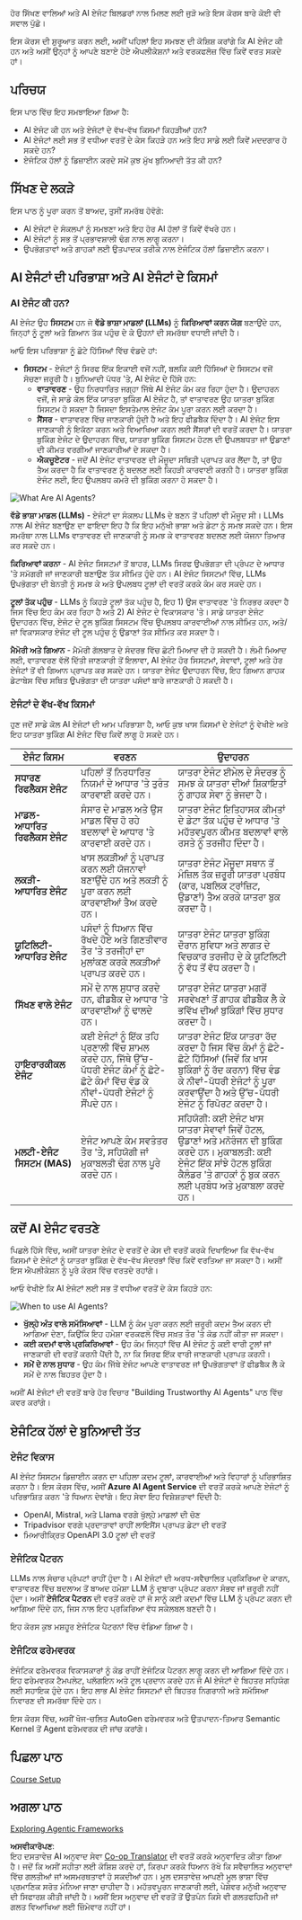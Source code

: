 <!--
CO_OP_TRANSLATOR_METADATA:
{
  "original_hash": "d84943abc8f001ad4670418d32c2d899",
  "translation_date": "2025-07-12T08:05:05+00:00",
  "source_file": "01-intro-to-ai-agents/README.md",
  "language_code": "pa"
}
-->
ਹੋਰ ਸਿੱਖਣ ਵਾਲਿਆਂ ਅਤੇ AI ਏਜੰਟ ਬਿਲਡਰਾਂ ਨਾਲ ਮਿਲਣ ਲਈ ਜੁੜੋ ਅਤੇ ਇਸ ਕੋਰਸ ਬਾਰੇ ਕੋਈ ਵੀ ਸਵਾਲ ਪੁੱਛੋ।

ਇਸ ਕੋਰਸ ਦੀ ਸ਼ੁਰੂਆਤ ਕਰਨ ਲਈ, ਅਸੀਂ ਪਹਿਲਾਂ ਇਹ ਸਮਝਣ ਦੀ ਕੋਸ਼ਿਸ਼ ਕਰਾਂਗੇ ਕਿ AI ਏਜੰਟ ਕੀ ਹਨ ਅਤੇ ਅਸੀਂ ਉਨ੍ਹਾਂ ਨੂੰ ਆਪਣੇ ਬਣਾਏ ਹੋਏ ਐਪਲੀਕੇਸ਼ਨਾਂ ਅਤੇ ਵਰਕਫਲੋਜ਼ ਵਿੱਚ ਕਿਵੇਂ ਵਰਤ ਸਕਦੇ ਹਾਂ।

## ਪਰਿਚਯ

ਇਸ ਪਾਠ ਵਿੱਚ ਇਹ ਸਮਝਾਇਆ ਗਿਆ ਹੈ:

- AI ਏਜੰਟ ਕੀ ਹਨ ਅਤੇ ਏਜੰਟਾਂ ਦੇ ਵੱਖ-ਵੱਖ ਕਿਸਮਾਂ ਕਿਹੜੀਆਂ ਹਨ?
- AI ਏਜੰਟਾਂ ਲਈ ਸਭ ਤੋਂ ਵਧੀਆ ਵਰਤੋਂ ਦੇ ਕੇਸ ਕਿਹੜੇ ਹਨ ਅਤੇ ਇਹ ਸਾਡੇ ਲਈ ਕਿਵੇਂ ਮਦਦਗਾਰ ਹੋ ਸਕਦੇ ਹਨ?
- ਏਜੰਟਿਕ ਹੱਲਾਂ ਨੂੰ ਡਿਜ਼ਾਈਨ ਕਰਦੇ ਸਮੇਂ ਕੁਝ ਮੁੱਖ ਬੁਨਿਆਦੀ ਤੱਤ ਕੀ ਹਨ?

## ਸਿੱਖਣ ਦੇ ਲਕੜੇ
ਇਸ ਪਾਠ ਨੂੰ ਪੂਰਾ ਕਰਨ ਤੋਂ ਬਾਅਦ, ਤੁਸੀਂ ਸਮਰੱਥ ਹੋਵੋਗੇ:

- AI ਏਜੰਟਾਂ ਦੇ ਸੰਕਲਪਾਂ ਨੂੰ ਸਮਝਣਾ ਅਤੇ ਇਹ ਹੋਰ AI ਹੱਲਾਂ ਤੋਂ ਕਿਵੇਂ ਵੱਖਰੇ ਹਨ।
- AI ਏਜੰਟਾਂ ਨੂੰ ਸਭ ਤੋਂ ਪ੍ਰਭਾਵਸ਼ਾਲੀ ਢੰਗ ਨਾਲ ਲਾਗੂ ਕਰਨਾ।
- ਉਪਭੋਗਤਾਵਾਂ ਅਤੇ ਗਾਹਕਾਂ ਲਈ ਉਤਪਾਦਕ ਤਰੀਕੇ ਨਾਲ ਏਜੰਟਿਕ ਹੱਲਾਂ ਡਿਜ਼ਾਈਨ ਕਰਨਾ।

## AI ਏਜੰਟਾਂ ਦੀ ਪਰਿਭਾਸ਼ਾ ਅਤੇ AI ਏਜੰਟਾਂ ਦੇ ਕਿਸਮਾਂ

### AI ਏਜੰਟ ਕੀ ਹਨ?

AI ਏਜੰਟ ਉਹ **ਸਿਸਟਮ** ਹਨ ਜੋ **ਵੱਡੇ ਭਾਸ਼ਾ ਮਾਡਲਾਂ (LLMs)** ਨੂੰ **ਕਿਰਿਆਵਾਂ ਕਰਨ ਯੋਗ** ਬਣਾਉਂਦੇ ਹਨ, ਜਿਨ੍ਹਾਂ ਨੂੰ ਟੂਲਾਂ ਅਤੇ ਗਿਆਨ ਤੱਕ ਪਹੁੰਚ ਦੇ ਕੇ ਉਹਨਾਂ ਦੀ ਸਮਰੱਥਾ ਵਧਾਈ ਜਾਂਦੀ ਹੈ।

ਆਓ ਇਸ ਪਰਿਭਾਸ਼ਾ ਨੂੰ ਛੋਟੇ ਹਿੱਸਿਆਂ ਵਿੱਚ ਵੰਡਦੇ ਹਾਂ:

- **ਸਿਸਟਮ** - ਏਜੰਟਾਂ ਨੂੰ ਸਿਰਫ ਇੱਕ ਇਕਾਈ ਵਜੋਂ ਨਹੀਂ, ਬਲਕਿ ਕਈ ਹਿੱਸਿਆਂ ਦੇ ਸਿਸਟਮ ਵਜੋਂ ਸੋਚਣਾ ਜਰੂਰੀ ਹੈ। ਬੁਨਿਆਦੀ ਪੱਧਰ 'ਤੇ, AI ਏਜੰਟ ਦੇ ਹਿੱਸੇ ਹਨ:
  - **ਵਾਤਾਵਰਣ** - ਉਹ ਨਿਰਧਾਰਿਤ ਜਗ੍ਹਾ ਜਿੱਥੇ AI ਏਜੰਟ ਕੰਮ ਕਰ ਰਿਹਾ ਹੁੰਦਾ ਹੈ। ਉਦਾਹਰਨ ਵਜੋਂ, ਜੇ ਸਾਡੇ ਕੋਲ ਇੱਕ ਯਾਤਰਾ ਬੁਕਿੰਗ AI ਏਜੰਟ ਹੈ, ਤਾਂ ਵਾਤਾਵਰਣ ਉਹ ਯਾਤਰਾ ਬੁਕਿੰਗ ਸਿਸਟਮ ਹੋ ਸਕਦਾ ਹੈ ਜਿਸਦਾ ਇਸਤੇਮਾਲ ਏਜੰਟ ਕੰਮ ਪੂਰਾ ਕਰਨ ਲਈ ਕਰਦਾ ਹੈ।
  - **ਸੈਂਸਰ** - ਵਾਤਾਵਰਣ ਵਿੱਚ ਜਾਣਕਾਰੀ ਹੁੰਦੀ ਹੈ ਅਤੇ ਇਹ ਫੀਡਬੈਕ ਦਿੰਦਾ ਹੈ। AI ਏਜੰਟ ਇਸ ਜਾਣਕਾਰੀ ਨੂੰ ਇਕੱਠਾ ਕਰਨ ਅਤੇ ਵਿਆਖਿਆ ਕਰਨ ਲਈ ਸੈਂਸਰਾਂ ਦੀ ਵਰਤੋਂ ਕਰਦਾ ਹੈ। ਯਾਤਰਾ ਬੁਕਿੰਗ ਏਜੰਟ ਦੇ ਉਦਾਹਰਨ ਵਿੱਚ, ਯਾਤਰਾ ਬੁਕਿੰਗ ਸਿਸਟਮ ਹੋਟਲ ਦੀ ਉਪਲਬਧਤਾ ਜਾਂ ਉਡਾਣਾਂ ਦੀ ਕੀਮਤ ਵਰਗੀਆਂ ਜਾਣਕਾਰੀਆਂ ਦੇ ਸਕਦਾ ਹੈ।
  - **ਐਕਚੂਏਟਰ** - ਜਦੋਂ AI ਏਜੰਟ ਵਾਤਾਵਰਣ ਦੀ ਮੌਜੂਦਾ ਸਥਿਤੀ ਪ੍ਰਾਪਤ ਕਰ ਲੈਂਦਾ ਹੈ, ਤਾਂ ਉਹ ਤੈਅ ਕਰਦਾ ਹੈ ਕਿ ਵਾਤਾਵਰਣ ਨੂੰ ਬਦਲਣ ਲਈ ਕਿਹੜੀ ਕਾਰਵਾਈ ਕਰਨੀ ਹੈ। ਯਾਤਰਾ ਬੁਕਿੰਗ ਏਜੰਟ ਲਈ, ਇਹ ਉਪਲਬਧ ਕਮਰੇ ਦੀ ਬੁਕਿੰਗ ਕਰਨਾ ਹੋ ਸਕਦਾ ਹੈ।

![What Are AI Agents?](../../../translated_images/what-are-ai-agents.1ec8c4d548af601a3a78c6c02e5c355d19c06a4a74fe93e3609a1d08e8c15689.pa.png)

**ਵੱਡੇ ਭਾਸ਼ਾ ਮਾਡਲ (LLMs)** - ਏਜੰਟਾਂ ਦਾ ਸੰਕਲਪ LLMs ਦੇ ਬਣਨ ਤੋਂ ਪਹਿਲਾਂ ਵੀ ਮੌਜੂਦ ਸੀ। LLMs ਨਾਲ AI ਏਜੰਟ ਬਣਾਉਣ ਦਾ ਫਾਇਦਾ ਇਹ ਹੈ ਕਿ ਇਹ ਮਨੁੱਖੀ ਭਾਸ਼ਾ ਅਤੇ ਡੇਟਾ ਨੂੰ ਸਮਝ ਸਕਦੇ ਹਨ। ਇਸ ਸਮਰੱਥਾ ਨਾਲ LLMs ਵਾਤਾਵਰਣ ਦੀ ਜਾਣਕਾਰੀ ਨੂੰ ਸਮਝ ਕੇ ਵਾਤਾਵਰਣ ਬਦਲਣ ਲਈ ਯੋਜਨਾ ਤਿਆਰ ਕਰ ਸਕਦੇ ਹਨ।

**ਕਿਰਿਆਵਾਂ ਕਰਨਾ** - AI ਏਜੰਟ ਸਿਸਟਮਾਂ ਤੋਂ ਬਾਹਰ, LLMs ਸਿਰਫ ਉਪਭੋਗਤਾ ਦੀ ਪ੍ਰੰਪਟ ਦੇ ਆਧਾਰ 'ਤੇ ਸਮੱਗਰੀ ਜਾਂ ਜਾਣਕਾਰੀ ਬਣਾਉਣ ਤੱਕ ਸੀਮਿਤ ਹੁੰਦੇ ਹਨ। AI ਏਜੰਟ ਸਿਸਟਮਾਂ ਵਿੱਚ, LLMs ਉਪਭੋਗਤਾ ਦੀ ਬੇਨਤੀ ਨੂੰ ਸਮਝ ਕੇ ਅਤੇ ਉਪਲਬਧ ਟੂਲਾਂ ਦੀ ਵਰਤੋਂ ਕਰਕੇ ਕੰਮ ਕਰ ਸਕਦੇ ਹਨ।

**ਟੂਲਾਂ ਤੱਕ ਪਹੁੰਚ** - LLMs ਨੂੰ ਕਿਹੜੇ ਟੂਲਾਂ ਤੱਕ ਪਹੁੰਚ ਹੈ, ਇਹ 1) ਉਸ ਵਾਤਾਵਰਣ 'ਤੇ ਨਿਰਭਰ ਕਰਦਾ ਹੈ ਜਿਸ ਵਿੱਚ ਇਹ ਕੰਮ ਕਰ ਰਿਹਾ ਹੈ ਅਤੇ 2) AI ਏਜੰਟ ਦੇ ਵਿਕਾਸਕਾਰ 'ਤੇ। ਸਾਡੇ ਯਾਤਰਾ ਏਜੰਟ ਉਦਾਹਰਨ ਵਿੱਚ, ਏਜੰਟ ਦੇ ਟੂਲ ਬੁਕਿੰਗ ਸਿਸਟਮ ਵਿੱਚ ਉਪਲਬਧ ਕਾਰਵਾਈਆਂ ਨਾਲ ਸੀਮਿਤ ਹਨ, ਅਤੇ/ਜਾਂ ਵਿਕਾਸਕਾਰ ਏਜੰਟ ਦੀ ਟੂਲ ਪਹੁੰਚ ਨੂੰ ਉਡਾਣਾਂ ਤੱਕ ਸੀਮਿਤ ਕਰ ਸਕਦਾ ਹੈ।

**ਮੈਮੋਰੀ ਅਤੇ ਗਿਆਨ** - ਮੈਮੋਰੀ ਗੱਲਬਾਤ ਦੇ ਸੰਦਰਭ ਵਿੱਚ ਛੋਟੀ ਮਿਆਦ ਦੀ ਹੋ ਸਕਦੀ ਹੈ। ਲੰਮੀ ਮਿਆਦ ਲਈ, ਵਾਤਾਵਰਣ ਵੱਲੋਂ ਦਿੱਤੀ ਜਾਣਕਾਰੀ ਤੋਂ ਇਲਾਵਾ, AI ਏਜੰਟ ਹੋਰ ਸਿਸਟਮਾਂ, ਸੇਵਾਵਾਂ, ਟੂਲਾਂ ਅਤੇ ਹੋਰ ਏਜੰਟਾਂ ਤੋਂ ਵੀ ਗਿਆਨ ਪ੍ਰਾਪਤ ਕਰ ਸਕਦੇ ਹਨ। ਯਾਤਰਾ ਏਜੰਟ ਉਦਾਹਰਨ ਵਿੱਚ, ਇਹ ਗਿਆਨ ਗਾਹਕ ਡੇਟਾਬੇਸ ਵਿੱਚ ਸਥਿਤ ਉਪਭੋਗਤਾ ਦੀ ਯਾਤਰਾ ਪਸੰਦਾਂ ਬਾਰੇ ਜਾਣਕਾਰੀ ਹੋ ਸਕਦੀ ਹੈ।

### ਏਜੰਟਾਂ ਦੇ ਵੱਖ-ਵੱਖ ਕਿਸਮਾਂ

ਹੁਣ ਜਦੋਂ ਸਾਡੇ ਕੋਲ AI ਏਜੰਟਾਂ ਦੀ ਆਮ ਪਰਿਭਾਸ਼ਾ ਹੈ, ਆਓ ਕੁਝ ਖਾਸ ਕਿਸਮਾਂ ਦੇ ਏਜੰਟਾਂ ਨੂੰ ਵੇਖੀਏ ਅਤੇ ਇਹ ਯਾਤਰਾ ਬੁਕਿੰਗ AI ਏਜੰਟ ਵਿੱਚ ਕਿਵੇਂ ਲਾਗੂ ਹੋ ਸਕਦੇ ਹਨ।

| **ਏਜੰਟ ਕਿਸਮ**                | **ਵਰਣਨ**                                                                                                                       | **ਉਦਾਹਰਨ**                                                                                                                                                                                                                   |
| ----------------------------- | ------------------------------------------------------------------------------------------------------------------------------------- | ----------------------------------------------------------------------------------------------------------------------------------------------------------------------------------------------------------------------------- |
| **ਸਧਾਰਣ ਰਿਫਲੈਕਸ ਏਜੰਟ**      | ਪਹਿਲਾਂ ਤੋਂ ਨਿਰਧਾਰਿਤ ਨਿਯਮਾਂ ਦੇ ਆਧਾਰ 'ਤੇ ਤੁਰੰਤ ਕਾਰਵਾਈ ਕਰਦੇ ਹਨ।                                                                                  | ਯਾਤਰਾ ਏਜੰਟ ਈਮੇਲ ਦੇ ਸੰਦਰਭ ਨੂੰ ਸਮਝ ਕੇ ਯਾਤਰਾ ਦੀਆਂ ਸ਼ਿਕਾਇਤਾਂ ਨੂੰ ਗਾਹਕ ਸੇਵਾ ਨੂੰ ਭੇਜਦਾ ਹੈ।                                                                                                                          |
| **ਮਾਡਲ-ਆਧਾਰਿਤ ਰਿਫਲੈਕਸ ਏਜੰਟ** | ਸੰਸਾਰ ਦੇ ਮਾਡਲ ਅਤੇ ਉਸ ਮਾਡਲ ਵਿੱਚ ਹੋ ਰਹੇ ਬਦਲਾਵਾਂ ਦੇ ਆਧਾਰ 'ਤੇ ਕਾਰਵਾਈ ਕਰਦੇ ਹਨ।                                                              | ਯਾਤਰਾ ਏਜੰਟ ਇਤਿਹਾਸਕ ਕੀਮਤਾਂ ਦੇ ਡੇਟਾ ਤੱਕ ਪਹੁੰਚ ਦੇ ਆਧਾਰ 'ਤੇ ਮਹੱਤਵਪੂਰਨ ਕੀਮਤ ਬਦਲਾਵਾਂ ਵਾਲੇ ਰਸਤੇ ਨੂੰ ਤਰਜੀਹ ਦਿੰਦਾ ਹੈ।                                                                                                             |
| **ਲਕੜੀ-ਆਧਾਰਿਤ ਏਜੰਟ**         | ਖਾਸ ਲਕੜੀਆਂ ਨੂੰ ਪ੍ਰਾਪਤ ਕਰਨ ਲਈ ਯੋਜਨਾਵਾਂ ਬਣਾਉਂਦੇ ਹਨ ਅਤੇ ਲਕੜੀ ਨੂੰ ਪੂਰਾ ਕਰਨ ਲਈ ਕਾਰਵਾਈਆਂ ਤੈਅ ਕਰਦੇ ਹਨ।                                  | ਯਾਤਰਾ ਏਜੰਟ ਮੌਜੂਦਾ ਸਥਾਨ ਤੋਂ ਮੰਜ਼ਿਲ ਤੱਕ ਜ਼ਰੂਰੀ ਯਾਤਰਾ ਪ੍ਰਬੰਧ (ਕਾਰ, ਪਬਲਿਕ ਟ੍ਰਾਂਜ਼ਿਟ, ਉਡਾਣਾਂ) ਤੈਅ ਕਰਕੇ ਯਾਤਰਾ ਬੁਕ ਕਰਦਾ ਹੈ।                                                                                |
| **ਯੂਟਿਲਿਟੀ-ਆਧਾਰਿਤ ਏਜੰਟ**      | ਪਸੰਦਾਂ ਨੂੰ ਧਿਆਨ ਵਿੱਚ ਰੱਖਦੇ ਹੋਏ ਅਤੇ ਗਿਣਤੀਵਾਰ ਤੌਰ 'ਤੇ ਤਰਜੀਹਾਂ ਦਾ ਮੁਲਾਂਕਣ ਕਰਕੇ ਲਕੜੀਆਂ ਪ੍ਰਾਪਤ ਕਰਦੇ ਹਨ।                                               | ਯਾਤਰਾ ਏਜੰਟ ਯਾਤਰਾ ਬੁਕਿੰਗ ਦੌਰਾਨ ਸੁਵਿਧਾ ਅਤੇ ਲਾਗਤ ਦੇ ਵਿਚਕਾਰ ਤਰਜੀਹ ਦੇ ਕੇ ਯੂਟਿਲਿਟੀ ਨੂੰ ਵੱਧ ਤੋਂ ਵੱਧ ਕਰਦਾ ਹੈ।                                                                                                                                          |
| **ਸਿੱਖਣ ਵਾਲੇ ਏਜੰਟ**           | ਸਮੇਂ ਦੇ ਨਾਲ ਸੁਧਾਰ ਕਰਦੇ ਹਨ, ਫੀਡਬੈਕ ਦੇ ਆਧਾਰ 'ਤੇ ਕਾਰਵਾਈਆਂ ਨੂੰ ਢਾਲਦੇ ਹਨ।                                                        | ਯਾਤਰਾ ਏਜੰਟ ਯਾਤਰਾ ਮਗਰੋਂ ਸਰਵੇਖਣਾਂ ਤੋਂ ਗਾਹਕ ਫੀਡਬੈਕ ਲੈ ਕੇ ਭਵਿੱਖ ਦੀਆਂ ਬੁਕਿੰਗਾਂ ਵਿੱਚ ਸੁਧਾਰ ਕਰਦਾ ਹੈ।                                                                                                               |
| **ਹਾਇਰਾਰਕੀਕਲ ਏਜੰਟ**       | ਕਈ ਏਜੰਟਾਂ ਨੂੰ ਇੱਕ ਤਹਿ ਪ੍ਰਣਾਲੀ ਵਿੱਚ ਸ਼ਾਮਲ ਕਰਦੇ ਹਨ, ਜਿੱਥੇ ਉੱਚ-ਪੱਧਰੀ ਏਜੰਟ ਕੰਮਾਂ ਨੂੰ ਛੋਟੇ-ਛੋਟੇ ਕੰਮਾਂ ਵਿੱਚ ਵੰਡ ਕੇ ਨੀਵਾਂ-ਪੱਧਰੀ ਏਜੰਟਾਂ ਨੂੰ ਸੌਂਪਦੇ ਹਨ। | ਯਾਤਰਾ ਏਜੰਟ ਇੱਕ ਯਾਤਰਾ ਰੱਦ ਕਰਦਾ ਹੈ ਜਿਸ ਵਿੱਚ ਕੰਮਾਂ ਨੂੰ ਛੋਟੇ-ਛੋਟੇ ਹਿੱਸਿਆਂ (ਜਿਵੇਂ ਕਿ ਖਾਸ ਬੁਕਿੰਗਾਂ ਨੂੰ ਰੱਦ ਕਰਨਾ) ਵਿੱਚ ਵੰਡ ਕੇ ਨੀਵਾਂ-ਪੱਧਰੀ ਏਜੰਟਾਂ ਨੂੰ ਪੂਰਾ ਕਰਵਾਉਂਦਾ ਹੈ ਅਤੇ ਉੱਚ-ਪੱਧਰੀ ਏਜੰਟ ਨੂੰ ਰਿਪੋਰਟ ਕਰਦਾ ਹੈ।                                     |
| **ਮਲਟੀ-ਏਜੰਟ ਸਿਸਟਮ (MAS)** | ਏਜੰਟ ਆਪਣੇ ਕੰਮ ਸਵਤੰਤਰ ਤੌਰ 'ਤੇ, ਸਹਿਯੋਗੀ ਜਾਂ ਮੁਕਾਬਲਤੀ ਢੰਗ ਨਾਲ ਪੂਰੇ ਕਰਦੇ ਹਨ।                                                           | ਸਹਿਯੋਗੀ: ਕਈ ਏਜੰਟ ਖਾਸ ਯਾਤਰਾ ਸੇਵਾਵਾਂ ਜਿਵੇਂ ਹੋਟਲ, ਉਡਾਣਾਂ ਅਤੇ ਮਨੋਰੰਜਨ ਦੀ ਬੁਕਿੰਗ ਕਰਦੇ ਹਨ। ਮੁਕਾਬਲਤੀ: ਕਈ ਏਜੰਟ ਇੱਕ ਸਾਂਝੇ ਹੋਟਲ ਬੁਕਿੰਗ ਕੈਲੰਡਰ 'ਤੇ ਗਾਹਕਾਂ ਨੂੰ ਬੁਕ ਕਰਨ ਲਈ ਪ੍ਰਬੰਧ ਅਤੇ ਮੁਕਾਬਲਾ ਕਰਦੇ ਹਨ। |

## ਕਦੋਂ AI ਏਜੰਟ ਵਰਤਣੇ

ਪਿਛਲੇ ਹਿੱਸੇ ਵਿੱਚ, ਅਸੀਂ ਯਾਤਰਾ ਏਜੰਟ ਦੇ ਵਰਤੋਂ ਦੇ ਕੇਸ ਦੀ ਵਰਤੋਂ ਕਰਕੇ ਦਿਖਾਇਆ ਕਿ ਵੱਖ-ਵੱਖ ਕਿਸਮਾਂ ਦੇ ਏਜੰਟਾਂ ਨੂੰ ਯਾਤਰਾ ਬੁਕਿੰਗ ਦੇ ਵੱਖ-ਵੱਖ ਸੰਦਰਭਾਂ ਵਿੱਚ ਕਿਵੇਂ ਵਰਤਿਆ ਜਾ ਸਕਦਾ ਹੈ। ਅਸੀਂ ਇਸ ਐਪਲੀਕੇਸ਼ਨ ਨੂੰ ਪੂਰੇ ਕੋਰਸ ਵਿੱਚ ਵਰਤਦੇ ਰਹਾਂਗੇ।

ਆਓ ਵੇਖੀਏ ਕਿ AI ਏਜੰਟਾਂ ਲਈ ਸਭ ਤੋਂ ਵਧੀਆ ਵਰਤੋਂ ਦੇ ਕੇਸ ਕਿਹੜੇ ਹਨ:

![When to use AI Agents?](../../../translated_images/when-to-use-ai-agents.54becb3bed74a479f5caca9c951132ce81d482a6704bcd22e5a600dbabc9434e.pa.png)

- **ਖੁੱਲ੍ਹੇ ਅੰਤ ਵਾਲੇ ਸਮੱਸਿਆਵਾਂ** - LLM ਨੂੰ ਕੰਮ ਪੂਰਾ ਕਰਨ ਲਈ ਜ਼ਰੂਰੀ ਕਦਮ ਤੈਅ ਕਰਨ ਦੀ ਆਗਿਆ ਦੇਣਾ, ਕਿਉਂਕਿ ਇਹ ਹਮੇਸ਼ਾ ਵਰਕਫਲੋ ਵਿੱਚ ਸਖ਼ਤ ਤੌਰ 'ਤੇ ਕੋਡ ਨਹੀਂ ਕੀਤਾ ਜਾ ਸਕਦਾ।
- **ਕਈ ਕਦਮਾਂ ਵਾਲੇ ਪ੍ਰਕਿਰਿਆਵਾਂ** - ਉਹ ਕੰਮ ਜਿਨ੍ਹਾਂ ਵਿੱਚ AI ਏਜੰਟ ਨੂੰ ਕਈ ਵਾਰੀ ਟੂਲਾਂ ਜਾਂ ਜਾਣਕਾਰੀ ਦੀ ਵਰਤੋਂ ਕਰਨੀ ਪੈਂਦੀ ਹੈ, ਨਾ ਕਿ ਸਿਰਫ ਇੱਕ ਵਾਰੀ ਜਾਣਕਾਰੀ ਪ੍ਰਾਪਤ ਕਰਨੀ।
- **ਸਮੇਂ ਦੇ ਨਾਲ ਸੁਧਾਰ** - ਉਹ ਕੰਮ ਜਿੱਥੇ ਏਜੰਟ ਆਪਣੇ ਵਾਤਾਵਰਣ ਜਾਂ ਉਪਭੋਗਤਾਵਾਂ ਤੋਂ ਫੀਡਬੈਕ ਲੈ ਕੇ ਸਮੇਂ ਦੇ ਨਾਲ ਬਿਹਤਰ ਹੁੰਦਾ ਹੈ।

ਅਸੀਂ AI ਏਜੰਟਾਂ ਦੀ ਵਰਤੋਂ ਬਾਰੇ ਹੋਰ ਵਿਚਾਰ "Building Trustworthy AI Agents" ਪਾਠ ਵਿੱਚ ਕਵਰ ਕਰਾਂਗੇ।

## ਏਜੰਟਿਕ ਹੱਲਾਂ ਦੇ ਬੁਨਿਆਦੀ ਤੱਤ

### ਏਜੰਟ ਵਿਕਾਸ

AI ਏਜੰਟ ਸਿਸਟਮ ਡਿਜ਼ਾਈਨ ਕਰਨ ਦਾ ਪਹਿਲਾ ਕਦਮ ਟੂਲਾਂ, ਕਾਰਵਾਈਆਂ ਅਤੇ ਵਿਹਾਰਾਂ ਨੂੰ ਪਰਿਭਾਸ਼ਿਤ ਕਰਨਾ ਹੈ। ਇਸ ਕੋਰਸ ਵਿੱਚ, ਅਸੀਂ **Azure AI Agent Service** ਦੀ ਵਰਤੋਂ ਕਰਕੇ ਆਪਣੇ ਏਜੰਟਾਂ ਨੂੰ ਪਰਿਭਾਸ਼ਿਤ ਕਰਨ 'ਤੇ ਧਿਆਨ ਦੇਵਾਂਗੇ। ਇਹ ਸੇਵਾ ਇਹ ਵਿਸ਼ੇਸ਼ਤਾਵਾਂ ਦਿੰਦੀ ਹੈ:

- OpenAI, Mistral, ਅਤੇ Llama ਵਰਗੇ ਖੁੱਲ੍ਹੇ ਮਾਡਲਾਂ ਦੀ ਚੋਣ
- Tripadvisor ਵਰਗੇ ਪ੍ਰਦਾਤਾਵਾਂ ਰਾਹੀਂ ਲਾਇਸੈਂਸ ਪ੍ਰਾਪਤ ਡੇਟਾ ਦੀ ਵਰਤੋਂ
- ਮਿਆਰੀਕ੍ਰਿਤ OpenAPI 3.0 ਟੂਲਾਂ ਦੀ ਵਰਤੋਂ

### ਏਜੰਟਿਕ ਪੈਟਰਨ

LLMs ਨਾਲ ਸੰਚਾਰ ਪ੍ਰੰਪਟਾਂ ਰਾਹੀਂ ਹੁੰਦਾ ਹੈ। AI ਏਜੰਟਾਂ ਦੀ ਅਰਧ-ਸਵੈਚਾਲਿਤ ਪ੍ਰਕਿਰਿਆ ਦੇ ਕਾਰਨ, ਵਾਤਾਵਰਣ ਵਿੱਚ ਬਦਲਾਅ ਤੋਂ ਬਾਅਦ ਹਮੇਸ਼ਾ LLM ਨੂੰ ਦੁਬਾਰਾ ਪ੍ਰੰਪਟ ਕਰਨਾ ਸੰਭਵ ਜਾਂ ਜ਼ਰੂਰੀ ਨਹੀਂ ਹੁੰਦਾ। ਅਸੀਂ **ਏਜੰਟਿਕ ਪੈਟਰਨ** ਦੀ ਵਰਤੋਂ ਕਰਦੇ ਹਾਂ ਜੋ ਸਾਨੂੰ ਕਈ ਕਦਮਾਂ ਵਿੱਚ LLM ਨੂੰ ਪ੍ਰੰਪਟ ਕਰਨ ਦੀ ਆਗਿਆ ਦਿੰਦੇ ਹਨ, ਜਿਸ ਨਾਲ ਇਹ ਪ੍ਰਕਿਰਿਆ ਵੱਧ ਸਕੇਲਬਲ ਬਣਦੀ ਹੈ।

ਇਹ ਕੋਰਸ ਕੁਝ ਮਸ਼ਹੂਰ ਏਜੰਟਿਕ ਪੈਟਰਨਾਂ ਵਿੱਚ ਵੰਡਿਆ ਗਿਆ ਹੈ।

### ਏਜੰਟਿਕ ਫਰੇਮਵਰਕ

ਏਜੰਟਿਕ ਫਰੇਮਵਰਕ ਵਿਕਾਸਕਾਰਾਂ ਨੂੰ ਕੋਡ ਰਾਹੀਂ ਏਜੰਟਿਕ ਪੈਟਰਨ ਲਾਗੂ ਕਰਨ ਦੀ ਆਗਿਆ ਦਿੰਦੇ ਹਨ। ਇਹ ਫਰੇਮਵਰਕ ਟੈਮਪਲੇਟ, ਪਲੱਗਇਨ ਅਤੇ ਟੂਲ ਪ੍ਰਦਾਨ ਕਰਦੇ ਹਨ ਜੋ AI ਏਜੰਟਾਂ ਦੇ ਬਿਹਤਰ ਸਹਿਯੋਗ ਲਈ ਸਹਾਇਕ ਹੁੰਦੇ ਹਨ। ਇਹ ਲਾਭ AI ਏਜੰਟ ਸਿਸਟਮਾਂ ਦੀ ਬਿਹਤਰ ਨਿਗਰਾਨੀ ਅਤੇ ਸਮੱਸਿਆ ਨਿਵਾਰਣ ਦੀ ਸਮਰੱਥਾ ਦਿੰਦੇ ਹਨ।

ਇਸ ਕੋਰਸ ਵਿੱਚ, ਅਸੀਂ ਖੋਜ-ਚਲਿਤ AutoGen ਫਰੇਮਵਰਕ ਅਤੇ ਉਤਪਾਦਨ-ਤਿਆਰ Semantic Kernel ਤੋਂ Agent ਫਰੇਮਵਰਕ ਦੀ ਜਾਂਚ ਕਰਾਂਗੇ।

## ਪਿਛਲਾ ਪਾਠ

[Course Setup](../00-course-setup/README.md)

## ਅਗਲਾ ਪਾਠ

[Exploring Agentic Frameworks](../02-explore-agentic-frameworks/README.md)

**ਅਸਵੀਕਾਰੋਪਣ**:  
ਇਹ ਦਸਤਾਵੇਜ਼ AI ਅਨੁਵਾਦ ਸੇਵਾ [Co-op Translator](https://github.com/Azure/co-op-translator) ਦੀ ਵਰਤੋਂ ਕਰਕੇ ਅਨੁਵਾਦਿਤ ਕੀਤਾ ਗਿਆ ਹੈ। ਜਦੋਂ ਕਿ ਅਸੀਂ ਸਹੀਤਾ ਲਈ ਕੋਸ਼ਿਸ਼ ਕਰਦੇ ਹਾਂ, ਕਿਰਪਾ ਕਰਕੇ ਧਿਆਨ ਰੱਖੋ ਕਿ ਸਵੈਚਾਲਿਤ ਅਨੁਵਾਦਾਂ ਵਿੱਚ ਗਲਤੀਆਂ ਜਾਂ ਅਸਮਰਥਤਾਵਾਂ ਹੋ ਸਕਦੀਆਂ ਹਨ। ਮੂਲ ਦਸਤਾਵੇਜ਼ ਆਪਣੀ ਮੂਲ ਭਾਸ਼ਾ ਵਿੱਚ ਪ੍ਰਮਾਣਿਕ ਸਰੋਤ ਮੰਨਿਆ ਜਾਣਾ ਚਾਹੀਦਾ ਹੈ। ਮਹੱਤਵਪੂਰਨ ਜਾਣਕਾਰੀ ਲਈ, ਪੇਸ਼ੇਵਰ ਮਨੁੱਖੀ ਅਨੁਵਾਦ ਦੀ ਸਿਫਾਰਸ਼ ਕੀਤੀ ਜਾਂਦੀ ਹੈ। ਅਸੀਂ ਇਸ ਅਨੁਵਾਦ ਦੀ ਵਰਤੋਂ ਤੋਂ ਉਤਪੰਨ ਕਿਸੇ ਵੀ ਗਲਤਫਹਿਮੀ ਜਾਂ ਗਲਤ ਵਿਆਖਿਆ ਲਈ ਜ਼ਿੰਮੇਵਾਰ ਨਹੀਂ ਹਾਂ।